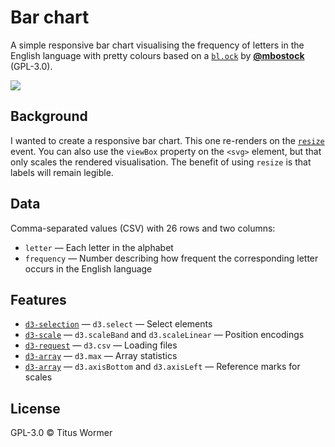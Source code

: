 # Bar chart

A simple responsive bar chart visualising the frequency of letters in the
English language with pretty colours based on a [`bl.ock`][block] by
[**@mbostock**][block-author] (GPL-3.0).

[![][cover]][url]

## Background

I wanted to create a responsive bar chart.  This one re-renders on the
[`resize`][resize] event.  You can also use the `viewBox` property on the
`<svg>` element, but that only scales the rendered visualisation.  The benefit
of using `resize` is that labels will remain legible.

## Data

Comma-separated values (CSV) with 26 rows and two columns:

*   `letter` — Each letter in the alphabet
*   `frequency` — Number describing how frequent the corresponding letter
    occurs in the English language

## Features

*   [`d3-selection`](https://github.com/d3/d3-selection#api-reference)
    — `d3.select`
    — Select elements
*   [`d3-scale`](https://github.com/d3/d3-scale#api-reference)
    — `d3.scaleBand` and `d3.scaleLinear`
    — Position encodings
*   [`d3-request`](https://github.com/d3/d3-request#api-reference)
    — `d3.csv`
    — Loading files
*   [`d3-array`](https://github.com/d3/d3-array#api-reference)
    — `d3.max`
    — Array statistics
*   [`d3-array`](https://github.com/d3/d3-axis#api-reference)
    — `d3.axisBottom` and `d3.axisLeft`
    — Reference marks for scales

## License

GPL-3.0 © Titus Wormer

[block]: https://bl.ocks.org/mbostock/3885304

[block-author]: https://github.com/mbostock

[cover]: preview.png

[url]: https://cmda-fe3.github.io/course-17-18/class-1-bar/wooorm/

[resize]: https://developer.mozilla.org/en-US/docs/Web/Events/resize
